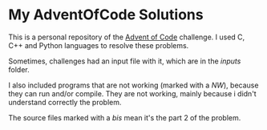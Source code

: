# My AdventOfCode Solutions
This is a personal repository of the [Advent of Code](http://adventofcode.com/) challenge. I used C, C++ and Python languages to resolve these problems.

Sometimes, challenges had an input file with it, which are in the *inputs* folder.

I also included programs that are not working (marked with a *NW*), because they can run and/or compile. They are not working, mainly because i didn't understand correctly the problem.

The source files marked with a *bis* mean it's the part 2 of the problem.
